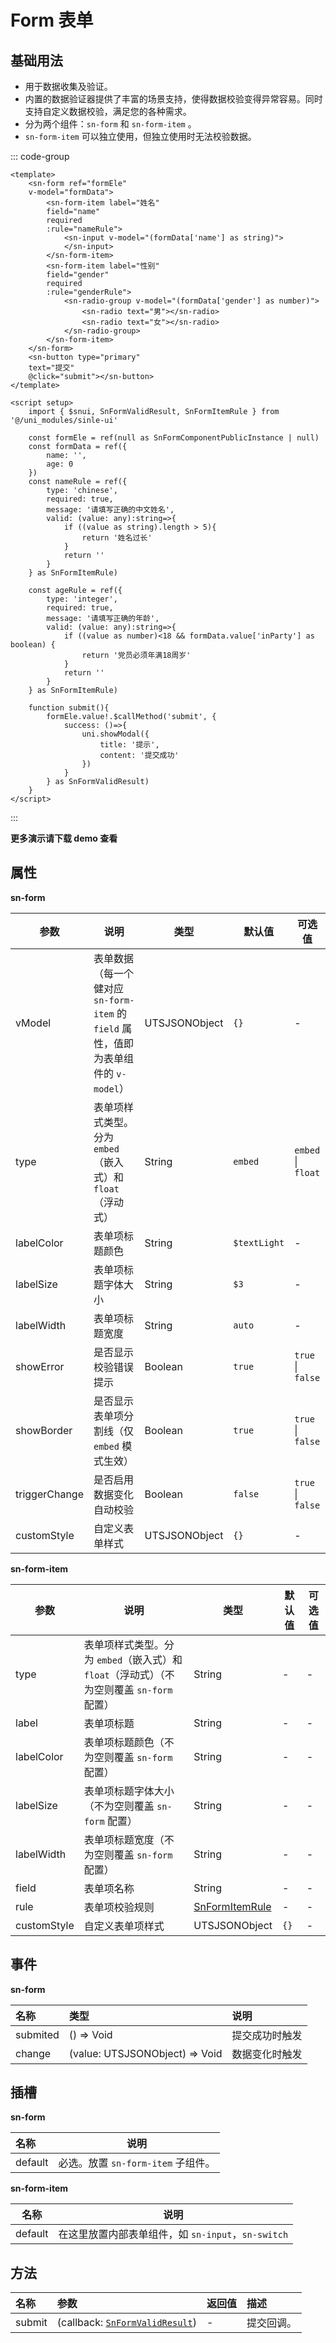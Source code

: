 # Form 表单

## 基础用法

- 用于数据收集及验证。
- 内置的数据验证器提供了丰富的场景支持，使得数据校验变得异常容易。同时支持自定义数据校验，满足您的各种需求。
- 分为两个组件：`sn-form` 和  `sn-form-item` 。
- `sn-form-item` 可以独立使用，但独立使用时无法校验数据。

::: code-group

```vue [template]
<template>
	<sn-form ref="formEle"
	v-model="formData">
		<sn-form-item label="姓名" 
		field="name" 
		required
		:rule="nameRule">
			<sn-input v-model="(formData['name'] as string)">
  			</sn-input>
		</sn-form-item>
		<sn-form-item label="性别"
		field="gender" 
		required
		:rule="genderRule">
			<sn-radio-group v-model="(formData['gender'] as number)">
				<sn-radio text="男"></sn-radio>
				<sn-radio text="女"></sn-radio>
  			</sn-radio-group>
		</sn-form-item>
  	</sn-form>
	<sn-button type="primary"
	text="提交"
	@click="submit"></sn-button>
</template>
```

``` vue [script]
<script setup>
	import { $snui, SnFormValidResult, SnFormItemRule } from '@/uni_modules/sinle-ui'

	const formEle = ref(null as SnFormComponentPublicInstance | null)
	const formData = ref({
		name: '',
		age: 0
	})
	const nameRule = ref({
		type: 'chinese',
		required: true,
		message: '请填写正确的中文姓名',
		valid: (value: any):string=>{
			if ((value as string).length > 5){
				return '姓名过长'
			}
			return ''
		}
	} as SnFormItemRule)
	
	const ageRule = ref({
		type: 'integer',
		required: true,
		message: '请填写正确的年龄',
		valid: (value: any):string=>{
			if ((value as number)<18 && formData.value['inParty'] as boolean) {
				return '党员必须年满18周岁'
			}
			return ''
		}
	} as SnFormItemRule)
	
	function submit(){
		formEle.value!.$callMethod('submit', {
			success: ()=>{
				uni.showModal({
					title: '提示',
					content: '提交成功'
				})
			}
		} as SnFormValidResult)
	}
</script>
```

:::

**更多演示请下载 demo 查看**

## 属性

**sn-form**

| 参数          | 说明                                                                                | 类型          | 默认值       | 可选值             |
| ------------- | ----------------------------------------------------------------------------------- | ------------- | ------------ | ------------------ |
| vModel        | 表单数据（每一个健对应 `sn-form-item` 的 `field` 属性，值即为表单组件的 `v-model`） | UTSJSONObject | `{}`         | -                  |
| type          | 表单项样式类型。分为 `embed`（嵌入式）和`float`（浮动式）                           | String        | `embed`      | `embed` \| `float` |
| labelColor    | 表单项标题颜色                                                                      | String        | `$textLight` | -                  |
| labelSize     | 表单项标题字体大小                                                                  | String        | `$3`         | -                  |
| labelWidth    | 表单项标题宽度                                                                      | String        | `auto`       | -                  |
| showError     | 是否显示校验错误提示                                                                | Boolean       | `true`       | `true` \| `false`  |
| showBorder    | 是否显示表单项分割线（仅 `embed` 模式生效）                                         | Boolean       | `true`       | `true` \| `false`  |
| triggerChange | 是否启用数据变化自动校验                                                            | Boolean       | `false`      | `true` \| `false`  |
| customStyle   | 自定义表单样式                                                                      | UTSJSONObject | `{}`         | -                  |

**sn-form-item**

| 参数        | 说明                                                         | 类型                                                   | 默认值 | 可选值 |
| ----------- | ------------------------------------------------------------ | ------------------------------------------------------ | ------ | ------ |
| type        | 表单项样式类型。分为 `embed`（嵌入式）和`float`（浮动式）（不为空则覆盖 `sn-form` 配置） | String                                                 | -      | -      |
| label       | 表单项标题                                                   | String                                                 | -      | -      |
| labelColor  | 表单项标题颜色（不为空则覆盖 `sn-form` 配置）                | String                                                 | -      | -      |
| labelSize   | 表单项标题字体大小（不为空则覆盖 `sn-form` 配置）            | String                                                 | -      | -      |
| labelWidth  | 表单项标题宽度（不为空则覆盖 `sn-form` 配置）                | String                                                 | -      | -      |
| field       | 表单项名称                                                   | String                                                 | -      | -      |
| rule        | 表单项校验规则                                               | [SnFormItemRule](/api/types/components#snformitemrule) | -      | -      |
| customStyle | 自定义表单项样式                                             | UTSJSONObject                                          | `{}`   | -      |

## 事件

**sn-form**

| 名称     | 类型                             | 说明           |
| :------- | :------------------------------- | :------------- |
| submited | () => Void                     | 提交成功时触发 |
| change   | (value: UTSJSONObject) => Void | 数据变化时触发 |

## 插槽

**sn-form**

| 名称    | 说明                               |
| :------ | ---------------------------------- |
| default | 必选。放置 `sn-form-item` 子组件。 |

**sn-form-item**

| 名称    | 说明                                               |
| ------- | -------------------------------------------------- |
| default | 在这里放置内部表单组件，如 `sn-input`，`sn-switch` |

## 方法

| 名称   | 参数                                                                       | 返回值 | 描述       |
| :----- | :------------------------------------------------------------------------- | :----- | :--------- |
| submit | (callback: [`SnFormValidResult`](/api/types/components#snformvalidresult)) | -      | 提交回调。 |



<DemoPhone name="sn-form" />
